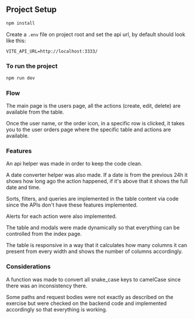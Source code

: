 ## Project Setup

```sh
npm install
```

Create a `.env` file on project root and set the api url, by default should look like this:

```
VITE_API_URL=http://localhost:3333/
```

### To run the project

```sh
npm run dev
```

### Flow
The main page is the users page, all the actions (create, edit, delete) are available from the table.  

Once the user name, or the order icon, in a specific row is clicked, it takes you to the user orders page where the specific table and actions are available.  

### Features
An api helper was made in order to keep the code clean.  

A date converter helper was also made. If a date is from the previous 24h it shows how long ago the action happened, if it's above that it shows the full date and time.

Sorts, filters, and queries are implemented in the table content via code since the APIs don't have these features implemented.

Alerts for each action were also implemented.  

The table and modals were made dynamically so that everything can be controlled from the index page.

The table is responsive in a way that it calculates how many columns it can present from every width and shows the number of columns accordingly.

### Considerations
A function was made to convert all snake_case keys to camelCase since there was an inconsistency there.

Some paths and request bodies were not exactly as described on the exercise but were checked on the backend code and implemented accordingly so that everything is working.